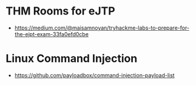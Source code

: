 # THM Rooms for eJTP

- https://medium.com/@maisamnoyan/tryhackme-labs-to-prepare-for-the-ejpt-exam-33fa0efd0cbe

# Linux Command Injection

- https://github.com/payloadbox/command-injection-payload-list
